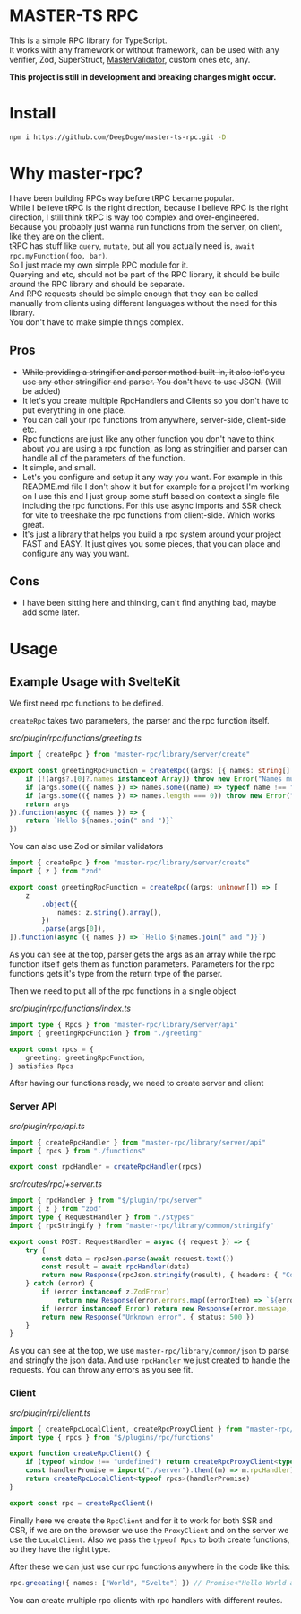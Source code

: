 # MASTER-TS RPC

This is a simple RPC library for TypeScript.<br/>
It works with any framework or without framework, can be used with any verifier, Zod, SuperStruct, [MasterValidator](https://github.com/DeepDoge/master-validator), custom ones etc, any.

**This project is still in development and breaking changes might occur.**<br/>

# Install

```bash
npm i https://github.com/DeepDoge/master-ts-rpc.git -D
```

# Why master-rpc?

I have been building RPCs way before tRPC became popular.<br/>
While I believe tRPC is the right direction, because I believe RPC is the right direction, I still think tRPC is way too complex and over-engineered.<br/>
Because you probably just wanna run functions from the server, on client, like they are on the client.<br/>
tRPC has stuff like `query`, `mutate`, but all you actually need is, `await rpc.myFunction(foo, bar)`.<br/>
So I just made my own simple RPC module for it.<br/>
Querying and etc, should not be part of the RPC library, it should be build around the RPC library and should be separate.<br/>
And RPC requests should be simple enough that they can be called manually from clients using different languages without the need for this library.<br/>
You don't have to make simple things complex.

## Pros
- ~~While providing a stringifier and parser method built-in, it also let's you use any other stringifier and parser. You don't have to use JSON.~~ (Will be added)
- It let's you create multiple RpcHandlers and Clients so you don't have to put everything in one place.
- You can call your rpc functions from anywhere, server-side, client-side etc. 
- Rpc functions are just like any other function you don't have to think about you are using a rpc function, as long as stringifier and parser can handle all of the parameters of the function.
- It simple, and small.
- Let's you configure and setup it any way you want. For example in this README.md file I don't show it but for example for a project I'm working on I use this and I just group some stuff based on context a single file including the rpc functions. For this use async imports and SSR check for vite to treeshake the rpc functions from client-side. Which works great. 
- It's just a library that helps you build a rpc system around your project FAST and EASY. It just gives you some pieces, that you can place and configure any way you want.

## Cons
- I have been sitting here and thinking, can't find anything bad, maybe add some later.

# Usage

## Example Usage with SvelteKit

We first need rpc functions to be defined.

`createRpc` takes two parameters, the parser and the rpc function itself.

_src/plugin/rpc/functions/greeting.ts_

```ts
import { createRpc } from "master-rpc/library/server/create"

export const greetingRpcFunction = createRpc((args: [{ names: string[] }]) => {
	if (!(args?.[0]?.names instanceof Array)) throw new Error("Names must be an array")
	if (args.some(({ names }) => names.some((name) => typeof name !== "string"))) throw new Error("Names must be strings")
	if (args.some(({ names }) => names.length === 0)) throw new Error("Names cannot be empty")
	return args
}).function(async ({ names }) => {
	return `Hello ${names.join(" and ")}`
})
```

You can also use Zod or similar validators

```ts
import { createRpc } from "master-rpc/library/server/create"
import { z } from "zod"

export const greetingRpcFunction = createRpc((args: unknown[]) => [
	z
		.object({
			names: z.string().array(),
		})
		.parse(args[0]),
]).function(async ({ names }) => `Hello ${names.join(" and ")}`)
```

As you can see at the top, parser gets the args as an array while the rpc function itself gets them as function parameters.
Parameters for the rpc functions gets it's type from the return type of the parser.

Then we need to put all of the rpc functions in a single object

_src/plugin/rpc/functions/index.ts_

```ts
import type { Rpcs } from "master-rpc/library/server/api"
import { greetingRpcFunction } from "./greeting"

export const rpcs = {
	greeting: greetingRpcFunction,
} satisfies Rpcs
```

After having our functions ready, we need to create server and client

### Server API

_src/plugin/rpc/api.ts_

```ts
import { createRpcHandler } from "master-rpc/library/server/api"
import { rpcs } from "./functions"

export const rpcHandler = createRpcHandler(rpcs)
```

_src/routes/rpc/+server.ts_

```ts
import { rpcHandler } from "$/plugin/rpc/server"
import { z } from "zod"
import type { RequestHandler } from "./$types"
import { rpcStringify } from "master-rpc/library/common/stringify"

export const POST: RequestHandler = async ({ request }) => {
	try {
		const data = rpcJson.parse(await request.text())
		const result = await rpcHandler(data)
		return new Response(rpcJson.stringify(result), { headers: { "Content-Type": "application/json" } })
	} catch (error) {
		if (error instanceof z.ZodError)
			return new Response(error.errors.map((errorItem) => `${errorItem.path.join(".")} ${errorItem.message}`).join("\n"), { status: 400 })
		if (error instanceof Error) return new Response(error.message, { status: 500 })
		return new Response("Unknown error", { status: 500 })
	}
}
```

As you can see at the top, we use `master-rpc/library/common/json` to parse and stringfy the json data.
And use `rpcHandler` we just created to handle the requests.
You can throw any errors as you see fit.

### Client

_src/plugin/rpi/client.ts_

```ts
import { createRpcLocalClient, createRpcProxyClient } from "master-rpc/library/client"
import type { rpcs } from "$/plugins/rpc/functions"

export function createRpcClient() {
	if (typeof window !== "undefined") return createRpcProxyClient<typeof rpcs>("/rpc", "POST")
	const handlerPromise = import("./server").then((m) => m.rpcHandler)
	return createRpcLocalClient<typeof rpcs>(handlerPromise)
}

export const rpc = createRpcClient()
```

Finally here we create the `RpcClient` and for it to work for both SSR and CSR, if we are on the browser we use the `ProxyClient` and on the server we use the `LocalClient`. Also we pass the `typeof Rpcs` to both create functions, so they have the right type.

After these we can just use our rpc functions anywhere in the code like this:

```ts
rpc.greeating({ names: ["World", "Svelte"] }) // Promise<"Hello World and Svelte">
```

You can create multiple rpc clients with rpc handlers with different routes.
